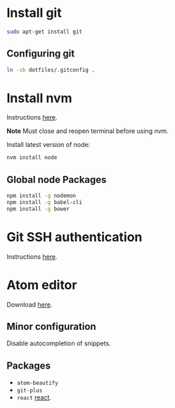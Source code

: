 # Install git
```sh
sudo apt-get install git
```

## Configuring git
```sh
ln -sb dotfiles/.gitconfig .
```

# Install nvm
Instructions [here](https://github.com/creationix/nvm).

**Note** Must close and reopen terminal before using nvm.

Install latest version of node:
```sh
nvm install node
```

## Global node Packages
```sh
npm install -g nodemon
npm install -g babel-cli
npm install -g bower
```

# Git SSH authentication
Instructions [here](https://help.github.com/articles/generating-an-ssh-key/).

# Atom editor
Download [here](https://atom.io/).

## Minor configuration
Disable autocompletion of snippets.

## Packages
* `atom-beautify`
* `git-plus`
* `react` [react](https://atom.io/packages/react).
